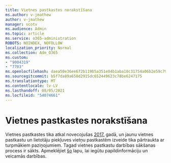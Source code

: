 ```yaml
---
title: Vietnes pastkastes norakstīšana
ms.author: v-jmathew
author: v-jmathew
manager: scotv
ms.audience: Admin
ms.topic: article
ms.service: o365-administration
ROBOTS: NOINDEX, NOFOLLOW
localization_priority: Normal
ms.collection: Adm_O365
ms.custom:
- "9004319"
- "7703"
ms.openlocfilehash: daea50e36ee672b119b5a351e04b1aba18c31754a06b2e59c792e2c748cfcca6
ms.sourcegitcommit: b5f7da89a650d2915dc652449623c78be6247175
ms.translationtype: MT
ms.contentlocale: lv-LV
ms.lasthandoff: 08/05/2021
ms.locfileid: "54074661"
---
```

# <a name="retirement-of-site-mailbox"></a>Vietnes pastkastes norakstīšana

Vietnes pastkastes tika atkal novecojušas [2017.](https://techcommunity.microsoft.com/t5/microsoft-sharepoint-blog/deprecation-of-site-mailboxes/ba-p/93028) gadā, un jaunu vietnes pastkastu un lietotāju piekļuves vietņu pastkastēm izveide tika pārtraukta ar turpmākiem paziņojumiem. Tagad vietnes pastkastu darbības sākšanas process ir sākts. Apmeklējiet [šo](https://aka.ms/SiteMailboxRetirement) lapu, lai iegūtu papildinformāciju un veicamās darbības.
